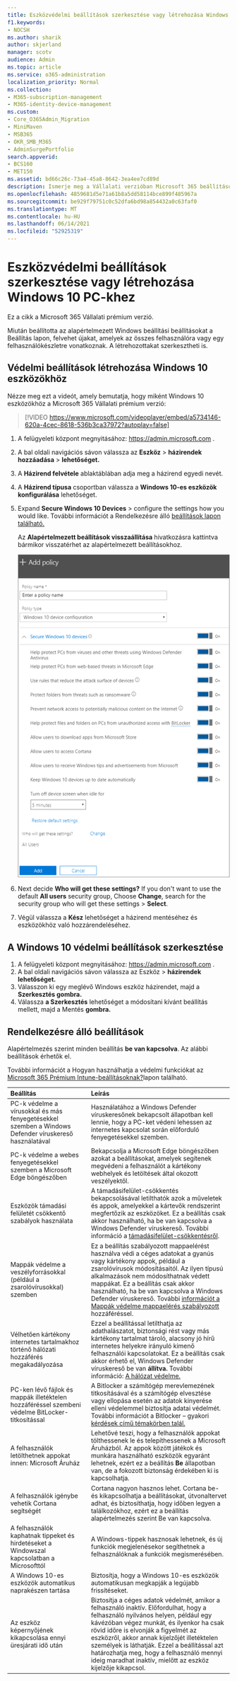 ```yaml
---
title: Eszközvédelmi beállítások szerkesztése vagy létrehozása Windows 10 PC-khez
f1.keywords:
- NOCSH
ms.author: sharik
author: skjerland
manager: scotv
audience: Admin
ms.topic: article
ms.service: o365-administration
localization_priority: Normal
ms.collection:
- M365-subscription-management
- M365-identity-device-management
ms.custom:
- Core_O365Admin_Migration
- MiniMaven
- MSB365
- OKR_SMB_M365
- AdminSurgePortfolio
search.appverid:
- BCS160
- MET150
ms.assetid: bd66c26c-73a4-45a8-8642-3ea4ee7cd89d
description: Ismerje meg a Vállalati verzióban Microsoft 365 beállításokat az Windows 10 biztonságának érdekében.
ms.openlocfilehash: 4859681d5e71a61b8a5dd58114bce899f485967a
ms.sourcegitcommit: be929f79751c0c52dfa6bd98a854432a0c63faf0
ms.translationtype: MT
ms.contentlocale: hu-HU
ms.lasthandoff: 06/14/2021
ms.locfileid: "52925319"
---
```

# <a name="edit-or-create-device-protection-settings-for-windows-10-pcs"></a>Eszközvédelmi beállítások szerkesztése vagy létrehozása Windows 10 PC-khez

Ez a cikk a Microsoft 365 Vállalati prémium verzió.

Miután beállította az alapértelmezett Windows beállítási beállításokat a Beállítás lapon, felvehet újakat, amelyek az összes felhasználóra vagy egy felhasználókészletre vonatkoznak. A létrehozottakat szerkesztheti is.

## <a name="create-protection-settings-for-windows-10-devices"></a>Védelmi beállítások létrehozása Windows 10 eszközökhöz

Nézze meg ezt a videót, amely bemutatja, hogy miként Windows 10 eszközökhöz a Microsoft 365 Vállalati prémium verzió:
  
> [!VIDEO https://www.microsoft.com/videoplayer/embed/a5734146-620a-4cec-8618-536b3ca37972?autoplay=false]
  
1. A felügyeleti központ megnyitásához: <a href="https://go.microsoft.com/fwlink/p/?linkid=837890" target="_blank">https://admin.microsoft.com</a> . 
2. A bal oldali navigációs sávon válassza az **Eszköz** \> **házirendek hozzáadása** \> **lehetőséget.**
3. A **Házirend felvétele** ablaktáblában adja meg a házirend egyedi nevét. 
4. A **Házirend típusa** csoportban válassza a **Windows 10-es eszközök konfigurálása** lehetőséget.
5. Expand **Secure Windows 10 Devices** \> configure the settings how you would like. További információt a Rendelkezésre álló [beállítások lapon található.](#available-settings) 
    
    Az **Alapértelmezett beállítások visszaállítása** hivatkozásra kattintva bármikor visszatérhet az alapértelmezett beállításokhoz. 
    
    ![Add policy pane with Windows 10 Device configuration selected](../media/fa9e2dc2-7eae-4c96-af34-765a1f641ecf.png)
  
6. Next decide **Who will get these settings?** If you don't want to use the default **All users** security group, Choose **Change**, search for the security group who will get these settings \> **Select**.
7. Végül válassza a **Kész** lehetőséget a házirend mentéséhez és eszközökhöz való hozzárendeléséhez. 

## <a name="edit-windows-10-protection-settings"></a>A Windows 10 védelmi beállítások szerkesztése
 
1. A felügyeleti központ megnyitásához: <a href="https://go.microsoft.com/fwlink/p/?linkid=837890" target="_blank">https://admin.microsoft.com</a> .     
2. A bal oldali  navigációs sávon válassza az Eszköz \> **házirendek lehetőséget.**
1. Válasszon ki egy meglévő Windows eszköz házirendet, majd a **Szerkesztés gombra.**
1. Válassza **a Szerkesztés** lehetőséget a módosítani kívánt beállítás mellett, majd a Mentés **gombra.**

## <a name="available-settings"></a>Rendelkezésre álló beállítások

Alapértelmezés szerint minden beállítás **be van kapcsolva**. Az alábbi beállítások érhetők el.
  
További információt a Hogyan használhatja a védelmi funkciókat az [Microsoft 365 Prémium Intune-beállításoknak?](map-protection-features-to-intune-settings.md)lapon található. 


|Beállítás  <br/> |Leírás  <br/> |
|:-----|:-----|
|PC-k védelme a vírusokkal és más fenyegetésekkel szemben a Windows Defender víruskereső használatával  <br/> |Használatához a Windows Defender víruskeresőnek bekapcsolt állapotban kell lennie, hogy a PC-ket védeni lehessen az internetes kapcsolat során előforduló fenyegetésekkel szemben.  <br/> |
|PC-k védelme a webes fenyegetésekkel szemben a Microsoft Edge böngészőben  <br/> |Bekapcsolja a Microsoft Edge böngészőben azokat a beállításokat, amelyek segítenek megvédeni a felhasználót a kártékony webhelyek és letöltések által okozott veszélyektől.  <br/> |
|Eszközök támadási felületét csökkentő szabályok használata  <br/> |A támadásifelület-csökkentés bekapcsolásával letilthatók azok a műveletek és appok, amelyekkel a kártevők rendszerint megfertőzik az eszközöket. Ez a beállítás csak akkor használható, ha be van kapcsolva a Windows Defender víruskereső. További információ a [támadásifelület-csökkentésről](/windows/security/threat-protection/microsoft-defender-atp/exploit-protection).  <br/> |
|Mappák védelme a veszélyforrásokkal (például a zsarolóvírusokkal) szemben  <br/> |Ez a beállítás szabályozott mappaelérést használva védi a céges adatokat a gyanús vagy kártékony appok, például a zsarolóvírusok módosításaitól. Az ilyen típusú alkalmazások nem módosíthatnak védett mappákat. Ez a beállítás csak akkor használható, ha be van kapcsolva a Windows Defender víruskereső. További [információt a Mappák védelme mappaelérés szabályozott](/mem/configmgr/protect/deploy-use/create-deploy-exploit-guard-policy#bkmk_CFA) hozzáféréssel.  <br/> |
|Vélhetően kártékony internetes tartalmakhoz történő hálózati hozzáférés megakadályozása  <br/> |Ezzel a beállítással letilthatja az adathalászatot, biztonsági rést vagy más kártékony tartalmat tároló, alacsony jó hírű internetes helyekre irányuló kimenő felhasználói kapcsolatokat. Ez a beállítás csak akkor érhető el, Windows Defender víruskereső be van **állítva.** További információ: [A hálózat védelme.](/windows/security/threat-protection/windows-defender-antivirus/configure-real-time-protection-windows-defender-antivirus)  <br/> |
|PC-ken lévő fájlok és mappák illetéktelen hozzáféréssel szembeni védelme BitLocker-titkosítással  <br/> |A Bitlocker a számítógép merevlemezének titkosításával és a számítógép elvesztése vagy ellopása esetén az adatok kinyerése elleni védelemmel biztosítja adatai védelmét. További információt a Bitlocker – gyakori [kérdések című témakörben talál.](/windows/security/information-protection/bitlocker/bitlocker-frequently-asked-questions)  <br/> |
|A felhasználók letölthetnek appokat innen: Microsoft Áruház  <br/> |Lehetővé teszi, hogy a felhasználók appokat tölthessenek le és telepíthessenek a Microsoft Áruházból. Az appok között játékok és munkára használható eszközök egyaránt lehetnek, ezért ez a beállítás **Be** állapotban van, de a fokozott biztonság érdekében ki is kapcsolhatja.  <br/> |
|A felhasználók igénybe vehetik Cortana segítségét  <br/> |Cortana nagyon hasznos lehet. Cortana be- és kikapcsolhatja a beállításokat, útvonaltervet adhat, és biztosíthatja, hogy időben legyen  a találkozókhoz, ezért ez a beállítás alapértelmezés szerint Be van kapcsolva.  <br/> |
|A felhasználók kaphatnak tippeket és hirdetéseket a Windowszal kapcsolatban a Microsofttól  <br/> |A Windows-tippek hasznosak lehetnek, és új funkciók megjelenésekor segíthetnek a felhasználóknak a funkciók megismerésében.  <br/> |
|A Windows 10-es eszközök automatikus naprakészen tartása  <br/> |Biztosítja, hogy a Windows 10-es eszközök automatikusan megkapják a legújabb frissítéseket.  <br/> |
|Az eszköz képernyőjének kikapcsolása ennyi üresjárati idő után  <br/> |Biztosítja a céges adatok védelmét, amikor a felhasználó inaktív. Előfordulhat, hogy a felhasználó nyilvános helyen, például egy kávézóban végez munkát, és ilyenkor ha csak rövid időre is elvonják a figyelmét az eszközről, akkor annak kijelzőjét illetéktelen személyek is láthatják. Ezzel a beállítással azt határozhatja meg, hogy a felhasználó mennyi ideig maradhat inaktív, mielőtt az eszköz kijelzője kikapcsol.  <br/> |